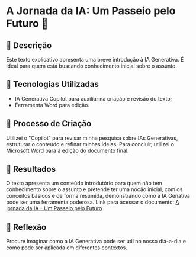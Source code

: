 
# A Jornada da IA: Um Passeio pelo Futuro 🌌

## 📒 Descrição
Este texto explicativo apresenta uma breve introdução à IA Generativa. É ideal para quem está buscando conhecimento inicial sobre o assunto.

## 🤖 Tecnologias Utilizadas
-	IA Generativa Copilot para auxiliar na criação e revisão do texto;
-	Ferramenta Word para edição.

## 🧐 Processo de Criação
Utilizei o "Copilot" para revisar minha pesquisa sobre IAs Generativas, estruturar o conteúdo e refinar minhas ideias. Para concluir, utilizei o Microsoft Word para a edição do documento final.

## 🚀 Resultados
O texto apresenta um conteúdo introdutório para quem não tem conhecimento sobre o assunto e pretende ter uma noção inicial, com os conceitos básicos e de forma resumida, demonstrando como a IA Genativa pode ser uma ferramenta poderosa.
Link para acessar o documento: [A jornada da IA - Um Passeio pelo Futuro](https://github.com/Flavio-GPR/lab-natty-or-not/blob/c1a74a1d994eb696f30af9f4e65d5b00ad7cb82c/Doc/A%20Jornada%20da%20IA%20-%20Um%20Passeio%20pelo%20Futuro.pdf)


## 💭 Reflexão 
Procure imaginar como a IA Generativa pode ser útil no nosso dia-a-dia e como pode ser aplicada em diferentes contextos.
